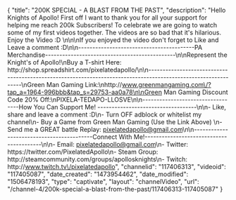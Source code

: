 {
    "title": "200K SPECIAL  - A BLAST FROM THE PAST",
    "description": "Hello Knights of Apollo!  First off I want to thank you for all your support for helping me reach 200k Subscribers!  To celebrate we are going to watch some of my first videos together.  The videos are so bad that it's hilarious.  Enjoy the Video :D  \n\n\nIf you enjoyed the video don't forget to Like and Leave a comment :D\n\n-----------------------------------------PA Merchandise----------------------------------------------\n\nRepresent the Knight's of Apollo!\nBuy a T-shirt Here: http:\/\/shop.spreadshirt.com\/pixelatedapollo\/\n\n---------------------------------------------------------------------------------------------------------------\nGreen Man Gaming Link:\nhttp:\/\/www.greenmangaming.com\/?tap_a=1964-996bbb&tap_s=29753-aa0a78\n\nGreen Man Gaming Discount Code 20% Off:\nPIXELA-TEDAPO-LLOSVE\n\n----------------------------------How You Can Support Me! -----------------------------------\n\n- Like, share and leave a comment :D\n- Turn OFF adblock or whitelist my channel\n- Buy a Game from Green Man Gaming (Use the Link Above) \n- Send me a GREAT battle Replay: pixelatedapollo@gmail.com\n\n------------------------------------------Connect With Me!-----------------------------------------\n\n- Email: pixelatedapollo@gmail.com\n- Twitter: https:\/\/twitter.com\/PixelatedApollo\n- Steam Group:  http:\/\/steamcommunity.com\/groups\/apollosknights\n- Twitch: http:\/\/www.twitch.tv\/pixelatedapollo",
    "channelid": "117406313",
    "videoid": "117405087",
    "date_created": "1473954462",
    "date_modified": "1506478193",
    "type": "captivate",
    "layout": "channelVideo",
    "url": "\/channel-4\/200k-special-a-blast-from-the-past\/117406313-117405087"
}